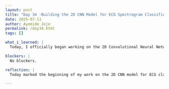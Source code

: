 ```yaml
---
layout: post
title: "Day 34 -Building the 2D CNN Model for ECG Spectrogram Classification"
date: 2025-07-11
author: Ayomide Jeje
permalink: /day34.html
tags: []

what_i_learned: |
  Today, I officially began working on the 2D Convolutional Neural Network (2D CNN) model for ECG signal classification using spectrogram images generated from the PTB-XL dataset. This marks the next phase of the project, shifting from 1D time-series and frequency-domain models to image-based deep learning approaches. The first part of the day was focused on reviewing the spectrogram preprocessing pipeline to ensure the input data was correctly formatted and normalized for the CNN. I confirmed the resolution, dimensions, and color channels of the spectrogram images, and verified that the labels were correctly aligned with each image. After that, I began building the initial 2D CNN architecture using PyTorch. The architecture currently includes multiple convolutional and max-pooling layers, ReLU activation functions, and dropout for regularization. I also added flattening and fully connected layers to support classification across the five target ECG categories.

blockers: |
  No blockers.

reflection: |
  Today marked the beginning of my work on the 2D CNN model for ECG classification, and it felt like stepping into a new chapter of the project. After weeks of working with 1D time-series and frequency-domain data, switching to image-based learning using spectrograms pushed me to think differently — more like a computer vision task than a traditional signal processing one. I spent the first part of the day making sure the spectrogram images were clean, properly shaped, and correctly labeled. It was a reminder of how crucial data preparation is, especially in medical AI where even small misalignments can skew results. Once I had the data ready, I moved on to building the initial CNN architecture in PyTorch. I started simple: convolutional and pooling layers, ReLU activations, dropout, and a fully connected output layer. As I built, I found myself comparing different architectural styles — from classic VGG blocks to more modern ResNet ideas — and asking myself what balance of complexity and performance made sense for our dataset size.

---
```

